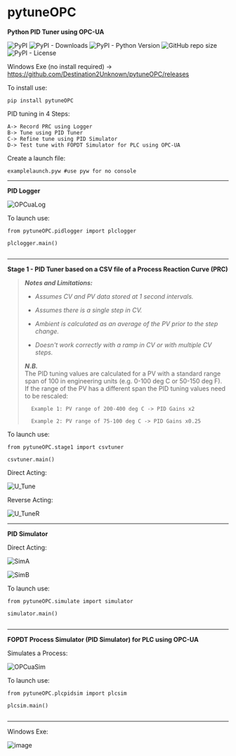 # pytuneOPC
**Python PID Tuner using OPC-UA**

![PyPI](https://img.shields.io/pypi/v/pytuneOPC?label=pypi%20package)
![PyPI - Downloads](https://img.shields.io/pypi/dm/pytuneOPC)
![PyPI - Python Version](https://img.shields.io/pypi/pyversions/pytuneOPC)
![GitHub repo size](https://img.shields.io/github/repo-size/destination2unknown/pytuneOPC)
![PyPI - License](https://img.shields.io/pypi/l/pytuneOPC)

Windows Exe (no install required) -> https://github.com/Destination2Unknown/pytuneOPC/releases

To install use:

```
pip install pytuneOPC
```


PID tuning in 4 Steps:
```
A-> Record PRC using Logger
B-> Tune using PID Tuner
C-> Refine tune using PID Simulator
D-> Test tune with FOPDT Simulator for PLC using OPC-UA
```


Create a launch file:

```
examplelaunch.pyw #use pyw for no console  
```

_________________________________________________________________________________________________________________________
**PID Logger**



![OPCuaLog](https://user-images.githubusercontent.com/92536730/184158600-54fcf55c-1fe2-457d-a677-1b4664894b96.png)




To launch use:
```
from pytuneOPC.pidlogger import plclogger

plclogger.main()
    
```


_________________________________________________________________________________________________________________________
**Stage 1 - PID Tuner based on a CSV file of a Process Reaction Curve (PRC)**

> ***Notes and Limitations:***
>
> - _Assumes CV and PV data stored at 1 second intervals._
>
> - _Assumes there is a single step in CV._
>
> - _Ambient is calculated as an average of the PV prior to the step change._
>
> - _Doesn't work correctly with a ramp in CV or with multiple CV steps._  
>  
>  
>  
> ***N.B.***  
> The PID tuning values are calculated for a PV with a standard range span of 100 in engineering units (e.g. 0-100 deg C or 50-150 deg F).              
> If the range of the PV has a different span the PID tuning values need to be rescaled:
> 
>       Example 1: PV range of 200-400 deg C -> PID Gains x2
> 
>       Example 2: PV range of 75-100 deg C -> PID Gains x0.25
>  
>  


To launch use:
```
from pytuneOPC.stage1 import csvtuner

csvtuner.main()

```

Direct Acting:

![U_Tune](https://user-images.githubusercontent.com/92536730/179394923-8757a7b9-d1d6-482b-8bd3-8b4769937206.PNG)



Reverse Acting:

![U_TuneR](https://user-images.githubusercontent.com/92536730/179394927-d35f3e2f-943c-41cc-bfff-cfee028a821f.PNG)



_________________________________________________________________________________________________________________________
**PID Simulator**


Direct Acting:




![SimA](https://user-images.githubusercontent.com/92536730/184158772-930a5a03-c6c9-4587-91f7-919cd2301f4b.PNG)





![SimB](https://user-images.githubusercontent.com/92536730/184158750-bdf044b2-5514-4ce0-a170-abfeb8f3bc2f.PNG)






To launch use:
```
from pytuneOPC.simulate import simulator

simulator.main()
    
```


_________________________________________________________________________________________________________________________
**FOPDT Process Simulator (PID Simulator) for PLC using OPC-UA**


Simulates a Process:




![OPCuaSim](https://user-images.githubusercontent.com/92536730/184160541-6ea3234d-af96-4b89-81db-92dc13a68329.PNG)


To launch use:
```
from pytuneOPC.plcpidsim import plcsim

plcsim.main()
    
```


_________________________________________________________________________________________________________________________

Windows Exe:




![image](https://user-images.githubusercontent.com/92536730/199230955-83c7ec09-d215-4a93-9e5e-548147804698.png)

